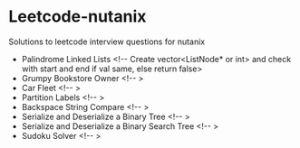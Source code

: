 # Leetcode-nutanix
Solutions to leetcode interview questions for nutanix
* Palindrome Linked Lists <!-- Create vector<ListNode* or int> and check with start and end if val same, else return false>
* Grumpy Bookstore Owner <!-- >
* Car Fleet <!-- >
* Partition Labels <!-- >
* Backspace String Compare <!-- >
* Serialize and Deserialize a Binary Tree <!-- >
* Serialize and Deserialize a Binary Search Tree <!-- >
* Sudoku Solver <!-- >